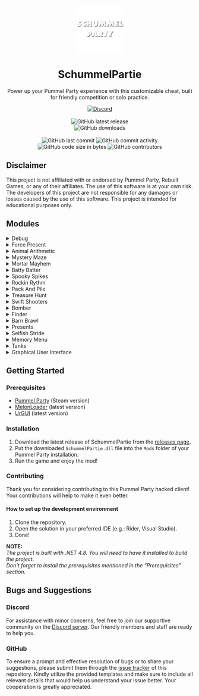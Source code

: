 <p align="center">
    <img height="128" src=".idea/icon.png" alt="Icon of SchummelPartie">
</p>

<h1 align="center">SchummelPartie</h1>

<p align="center">Power up your Pummel Party experience with this customizable cheat, built for friendly competition or solo practice.</p>

<div align="center">
    <a href="https://lyzev.github.io/discord"><img src="https://img.shields.io/discord/610120595765723137?logo=discord" alt="Discord"/></a>
    <br><br>
    <img src="https://img.shields.io/github/v/release/Lyzev/SchummelPartie" alt="GitHub latest release"/>
    <br>
    <img src="https://img.shields.io/github/downloads/Lyzev/SchummelPartie/total" alt="GitHub downloads"/>
    <br><br>
    <img src="https://img.shields.io/github/last-commit/Lyzev/SchummelPartie" alt="GitHub last commit"/>
    <img src="https://img.shields.io/github/commit-activity/w/Lyzev/SchummelPartie" alt="GitHub commit activity"/>
    <br>
    <img src="https://img.shields.io/github/languages/code-size/Lyzev/SchummelPartie" alt="GitHub code size in bytes"/>
    <img src="https://img.shields.io/github/contributors/Lyzev/SchummelPartie" alt="GitHub contributors"/> 
</div>

## Disclaimer

This project is not affiliated with or endorsed by Pummel Party, Rebuilt Games, or any of their affiliates. The use of 
this software is at your own risk. The developers of this project are not responsible for any damages or losses caused 
by the use of this software. This project is intended for educational purposes only.

## Modules

<details>
<summary>Debug</summary>

Toggle the Debug mode.
</details>

<details>
<summary>Force Present</summary>

Forces the present to be the one you want.
</details>

<details>
<summary>Animal Arithmetic</summary>

Show the answer to the animal arithmetic.
</details>

<details>
<summary>Mystery Maze</summary>

Shows the path to the exit.
</details>

<details>
<summary>Mortar Mayhem</summary>

Show the answer to the mortar mayhem.
</details>

<details>
<summary>Batty Batter</summary>

Automatically hit the ball.
</details>

<details>
<summary>Spooky Spikes</summary>

Automatically crouch or jump when needed.
</details>

<details>
<summary>Rockin Rythm</summary>

Automatically hit the notes.
</details>

<details>
<summary>Pack And Pile</summary>

Automatically place boxes.
</details>

<details>
<summary>Treasure Hunt</summary>

Shows the path to the treasure.
</details>

<details>
<summary>Swift Shooters</summary>

Automatically shoot the good targets.
</details>

<details>
<summary>Bomber</summary>

Bombs are infinite.
</details>

<details>
<summary>Finder</summary>

Show the position of the other players.
</details>

<details>
<summary>Barn Brawl</summary>

God Mode, Infinite Shotgun (Press F), Burst Shotgun, ESP.
</details>

<details>
<summary>Presents</summary>

Automatically collect the best presents.
</details>

<details>
<summary>Selfish Stride</summary>

Show the target bridge.
</details>

<details>
<summary>Memory Menu</summary>

Show the target food.
</details>

<details>
<summary>Tanks</summary>

Rapid Fire
</details>

<details>
<summary>Graphical User Interface</summary>

Toggle the GUI with INSERT.
</details>

## Getting Started

### Prerequisites

- [Pummel Party](https://store.steampowered.com/app/880940/Pummel_Party/) (Steam version)
- [MelonLoader](https://melonwiki.xyz/#/README) (latest version)
- [UrGUI](https://github.com/Lyzev/UrGUI/tree/main?tab=readme-ov-file#getting-started) (latest version)

### Installation

1. Download the latest release of SchummelPartie from the [releases page](https://github.com/Lyzev/SchummelPartie/releases).
2. Put the downloaded `SchummelPartie.dll` file into the `Mods` folder of your Pummel Party installation.
3. Run the game and enjoy the mod!

### Contributing

Thank you for considering contributing to this Pummel Party hacked client! Your contributions will help to make it even better.

#### How to set up the development environment

1. Clone the repository.
2. Open the solution in your preferred IDE (e.g.: Rider, Visual Studio).
3. Done!

**NOTE:**  
*The project is built with .NET 4.8. You will need to have it installed to build the project.  
Don't forget to install the prerequisites mentioned in the "Prerequisites" section.*


## Bugs and Suggestions

### Discord

For assistance with minor concerns, feel free to join our supportive community on
the [Discord server](https://lyzev.github.io/discord). Our friendly members and staff are ready to help you.

### GitHub

To ensure a prompt and effective resolution of bugs or to share your suggestions, please submit them through
the [issue tracker](https://github.com/Lyzev/SchummelPartie/issues) of this repository. Kindly utilize the provided templates
and make sure to include all relevant details that would help us understand your issue better. Your cooperation is
greatly appreciated.
